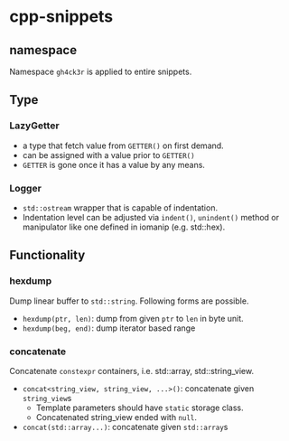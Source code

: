 # cpp-snippets

## namespace
 Namespace `gh4ck3r` is applied to entire snippets.

## Type
### LazyGetter<GETTER>
 * a type that fetch value from `GETTER()` on first demand.
 * can be assigned with a value prior to `GETTER()`
 * `GETTER` is gone once it has a value by any means.

### Logger
 * `std::ostream` wrapper that is capable of indentation.
 * Indentation level can be adjusted via `indent()`, `unindent()`
     method or manipulator like one defined in iomanip (e.g. std::hex).

## Functionality
### hexdump
 Dump linear buffer to `std::string`. Following forms are possible.
  * `hexdump(ptr, len)`: dump from given `ptr` to `len` in byte unit.
  * `hexdump(beg, end)`: dump iterator based range

### concatenate
 Concatenate `constexpr` containers, i.e. std::array, std::string_view.
  * `concat<string_view, string_view, ...>()`: concatenate given `string_view`s
    * Template parameters should have `static` storage class.
    * Concatenated string_view ended with `null`.
  * `concat(std::array...)`: concatenate given `std::array`s

